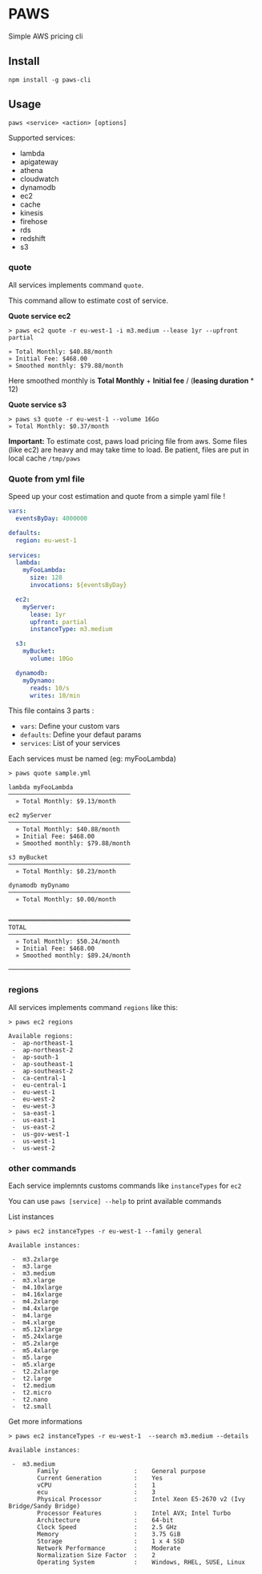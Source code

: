 # PAWS


Simple AWS pricing cli



## Install 

```
npm install -g paws-cli
```

## Usage


```
paws <service> <action> [options]
```

Supported services:

 - lambda
 - apigateway
 - athena
 - cloudwatch
 - dynamodb
 - ec2
 - cache
 - kinesis
 - firehose
 - rds
 - redshift
 - s3


### quote

All services implements command `quote`.

This command allow to estimate cost of service.


**Quote service ec2**
```
> paws ec2 quote -r eu-west-1 -i m3.medium --lease 1yr --upfront partial

» Total Monthly: $40.88/month
» Initial Fee: $468.00
» Smoothed monthly: $79.88/month
```

Here smoothed monthly is **Total Monthly** + **Initial fee** / (**leasing duration** * 12)   

**Quote service s3**
```
> paws s3 quote -r eu-west-1 --volume 16Go
» Total Monthly: $0.37/month
```

**Important:**
To estimate cost, paws load pricing file from aws. Some files (like ec2) are heavy and may take time to load. Be patient, files are put in local cache `/tmp/paws`



### Quote from yml file

Speed up your cost estimation and quote from a simple yaml file !

```yml
vars:
  eventsByDay: 4000000

defaults:
  region: eu-west-1
  
services:
  lambda:
    myFooLambda:
      size: 128
      invocations: ${eventsByDay}

  ec2:
    myServer:
      lease: 1yr
      upfront: partial
      instanceType: m3.medium

  s3:
    myBucket:
      volume: 10Go

  dynamodb:
    myDynamo:
      reads: 10/s
      writes: 10/min
```

This file contains 3 parts :
- `vars`: Define your custom vars
- `defaults`: Define your defaut params
- `services`: List of your services

Each services must be named (eg: myFooLambda) 


```
> paws quote sample.yml

lambda myFooLambda
──────────────────────────────────
  » Total Monthly: $9.13/month

ec2 myServer
──────────────────────────────────
  » Total Monthly: $40.88/month
  » Initial Fee: $468.00
  » Smoothed monthly: $79.88/month

s3 myBucket
──────────────────────────────────
  » Total Monthly: $0.23/month

dynamodb myDynamo
──────────────────────────────────
  » Total Monthly: $0.00/month


══════════════════════════════════
TOTAL
──────────────────────────────────
  » Total Monthly: $50.24/month
  » Initial Fee: $468.00
  » Smoothed monthly: $89.24/month

──────────────────────────────────

```

### regions

All services implements command `regions` like this:

```
> paws ec2 regions

Available regions:
 -  ap-northeast-1
 -  ap-northeast-2
 -  ap-south-1
 -  ap-southeast-1
 -  ap-southeast-2
 -  ca-central-1
 -  eu-central-1
 -  eu-west-1
 -  eu-west-2
 -  eu-west-3
 -  sa-east-1
 -  us-east-1
 -  us-east-2
 -  us-gov-west-1
 -  us-west-1
 -  us-west-2

```


### other commands

Each service implemnts customs commands like `instanceTypes` for `ec2` 

You can use `paws [service] --help` to print available commands

List instances 
```
> paws ec2 instanceTypes -r eu-west-1 --family general

Available instances:

 -  m3.2xlarge
 -  m3.large
 -  m3.medium
 -  m3.xlarge
 -  m4.10xlarge
 -  m4.16xlarge
 -  m4.2xlarge
 -  m4.4xlarge
 -  m4.large
 -  m4.xlarge
 -  m5.12xlarge
 -  m5.24xlarge
 -  m5.2xlarge
 -  m5.4xlarge
 -  m5.large
 -  m5.xlarge
 -  t2.2xlarge
 -  t2.large
 -  t2.medium
 -  t2.micro
 -  t2.nano
 -  t2.small
```

Get more informations
```
> paws ec2 instanceTypes -r eu-west-1  --search m3.medium --details

Available instances:

 -  m3.medium
        Family                     :    General purpose
        Current Generation         :    Yes
        vCPU                       :    1
        ecu                        :    3
        Physical Processor         :    Intel Xeon E5-2670 v2 (Ivy Bridge/Sandy Bridge)
        Processor Features         :    Intel AVX; Intel Turbo
        Architecture               :    64-bit
        Clock Speed                :    2.5 GHz
        Memory                     :    3.75 GiB
        Storage                    :    1 x 4 SSD
        Network Performance        :    Moderate
        Normalization Size Factor  :    2
        Operating System           :    Windows, RHEL, SUSE, Linux
```




